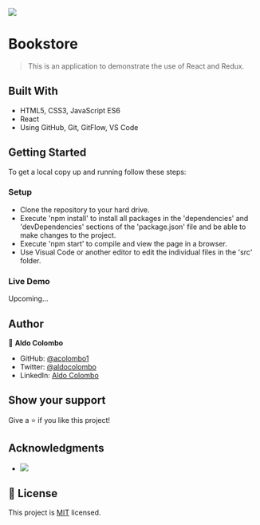 ![](https://img.shields.io/badge/Microverse-blueviolet)

# Bookstore

> This is an application to demonstrate the use of React and Redux.


## Built With

- HTML5, CSS3, JavaScript ES6
- React
- Using GitHub, Git, GitFlow, VS Code

## Getting Started

To get a local copy up and running follow these steps:

### Setup

- Clone the repository to your hard drive.
- Execute 'npm install' to install all packages in the 'dependencies' and 'devDependencies' sections of the 'package.json' file and be able to make changes to the project.
- Execute 'npm start' to compile and view the page in a browser.
- Use Visual Code or another editor to edit the individual files in the 'src' folder.
### Live Demo

Upcoming...
## Author

👤 **Aldo Colombo**

- GitHub: [@acolombo1](https://github.com/acolombo1)
- Twitter: [@aldocolombo](https://twitter.com/aldocolombo)
- LinkedIn: [Aldo Colombo](https://www.linkedin.com/in/aldo-colombo-2156009)
## Show your support

Give a ⭐️ if you like this project!
## Acknowledgments

- ![](https://img.shields.io/badge/Microverse-blueviolet)

## 📝 License

This project is [MIT](https://github.com/acolombo1/bookstore/blob/develop/MIT.md) licensed.
